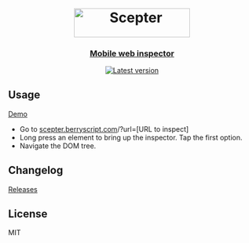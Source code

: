 <h1 align="center"><a href="https://scepter.berryscript.com">
<img src="https://scepter.berryscript.com/pic/scepter-logo.svg" width="236.94" height="58.44" alt="Scepter"></a></h1>
<p align="center">
  <h3 align="center">  
    <a href="https://scepter.berryscript.com">Mobile web inspector</a>
  </h3>
</p>

<p align="center">
  <a target='_blank' href='https://github.com/benhatsor/scepter/releases'/><img src='https://img.shields.io/github/v/release/benhatsor/scepter' alt='Latest version'/></a>
</p>

## Usage

[Demo](https://scepter.berryscript.com/?url=https://time.com)

- Go to [scepter.berryscript.com](https://scepter.berryscript.com)/?url=\[URL to inspect\]
- Long press an element to bring up the inspector. Tap the first option.
- Navigate the DOM tree.

## Changelog

[Releases](https://github.com/benhatsor/scepter/releases)

## License

MIT
